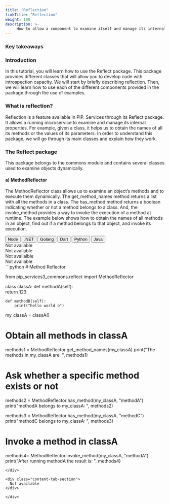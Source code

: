 ```yaml
---
title: "Reflection"
linkTitle: "Reflection"
weight: 100
description: >-
     How to allow a component to examine itself and manage its internal properties..
---
```


### Key takeaways

### Introduction
In this tutorial, you will learn how to use the Reflect package. This package provides different classes that will allow you to develop code with introspection capacity. We will start by briefly describing reflection. Then, we will learn how to use each of the different components provided in the package through the use of examples.

### What is reflection?
Reflection is a feature available in PIP. Services through its Reflect package. It allows a running microservice to examine and manage its internal properties. For example, given a class, it helps us to obtain the names of all its methods or the values of its parameters. 
In order to understand this package, we will go through its main classes and explain how they work.

### The Reflect package

This package belongs to the commons module and contains several classes used to examine objects dynamically.

#### a)	MethodReflector

The MethodReflector class allows us to examine an object’s methods and to execute them dynamically. The get_method_names method returns a list with all the methods in a class. The has_method method returns a boolean indicating whether or not a method belongs to a class. And, the invoke_method provides a way to invoke the execution of a method at runtime. The example below shows how to obtain the names of all methods in an object, find out if a method belongs to that object, and invoke its execution.


<div class="content-tab-selector">
	<div class="btn-group tab-selector-btn-group" role="group" aria-label="Language selector">
	  <button type="button" class="btn lang-select-btn">Node</button>
	  <button type="button" class="btn lang-select-btn">.NET</button>
	  <button type="button" class="btn lang-select-btn">Golang</button>
	  <button type="button" class="btn lang-select-btn">Dart</button>
	  <button type="button" class="btn lang-select-btn">Python</button>
	  <button type="button" class="btn lang-select-btn">Java</button>
	</div>

<div class="content-tab-section">
  Not available
</div>

<div class="content-tab-section">
  Not available
</div>

<div class="content-tab-section">
  Not availalble
</div>

<div class="content-tab-section">
  Not available  
</div>

<div class="content-tab-section">
```python 
 # Method Reflector

from pip_services3_commons.reflect import MethodReflector

class classA:
    def methodA(self):     
        return 123
    
    def methodB(self):
        print("hello world b")

my_classA = classA()

# Obtain all methods in classA
methods1 = MethodReflector.get_method_names(my_classA)
print("The methods in my_classA are: ", methods1)

# Ask whether a specific method exists or not
methods2 = MethodReflector.has_method(my_classA, "methodA")
print("methodA belongs to my_classA: ", methods2)

methods3 = MethodReflector.has_method(my_classA, "methodC") 
print("methodC belongs to my_classA: ", methods3)

# Invoke a method in classA
methods4= MethodReflector.invoke_method(my_classA, "methodA")          
print("After running methodA the result is: ", methods4)
```
</div>

<div class="content-tab-section">
  Not available  
</div>

</div>
